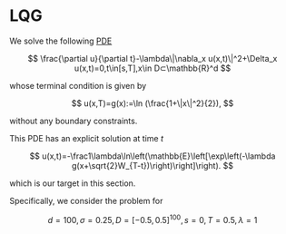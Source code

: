 # LQG

We solve the following [PDE](https://www.pnas.org/doi/epdf/10.1073/pnas.1718942115)

$$
\frac{\partial u}{\partial t}-\lambda\|\nabla_x u(x,t)\|^2+\Delta_x u(x,t)=0,t\in[s,T],x\in D⊂\mathbb{R}^d
$$

whose terminal condition is given by

$$
u(x,T)=g(x):=\ln (\frac{1+\|x\|^2}{2}),
$$

without any boundary constraints.



This PDE has an explicit solution at time $t$

$$
u(x,t)=-\frac1\lambda\ln\left(\mathbb{E}\left[\exp\left(-\lambda g(x+\sqrt{2}W_{T-t})\right)\right]\right).
$$

which is our target in this section.



Specifically, we consider the problem for

$$
d=100, \sigma=0.25, D=[-0.5,0.5]^{100}, s=0, T=0.5,\lambda=1
$$
